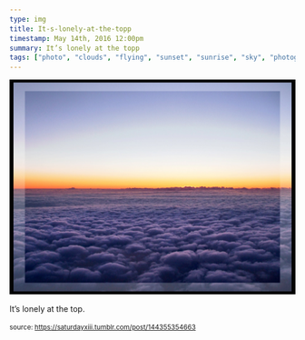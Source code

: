 ```yaml
---
type: img
title: It-s-lonely-at-the-topp
timestamp: May 14th, 2016 12:00pm
summary: It’s lonely at the topp 
tags: ["photo", "clouds", "flying", "sunset", "sunrise", "sky", "photography"]
---
```

<img src="../media/144355354663.jpg"/>
                                                                                          
It’s lonely at the top.
 
                                    
                
                
                
                
                                
<small>source: https://saturdayxiii.tumblr.com/post/144355354663</small>